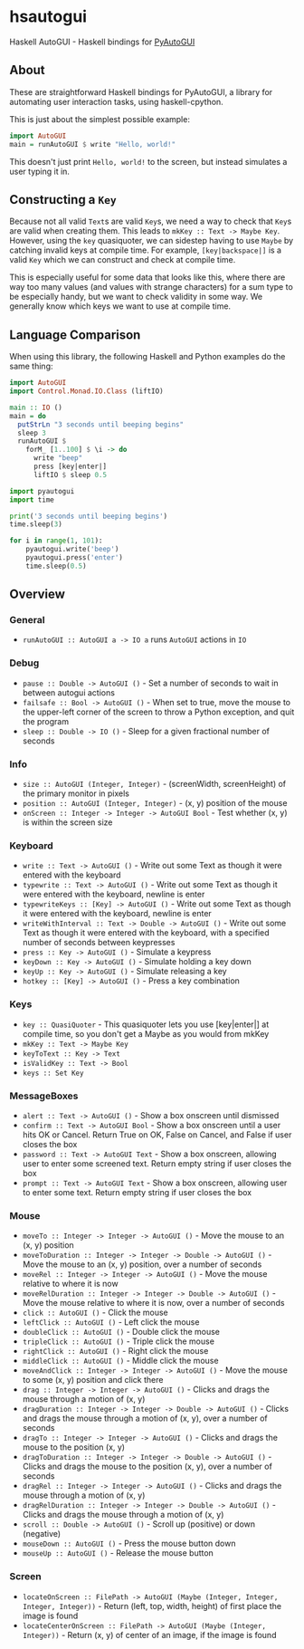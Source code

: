 # hsautogui

Haskell AutoGUI - Haskell bindings for [PyAutoGUI](https://pyautogui.readthedocs.io)

## About

These are straightforward Haskell bindings for PyAutoGUI, a library for automating user interaction tasks, using haskell-cpython. 

This is just about the simplest possible example:

```haskell
import AutoGUI
main = runAutoGUI $ write "Hello, world!"
```

This doesn't just print `Hello, world!` to the screen, but instead simulates a user typing it in.

## Constructing a `Key`

Because not all valid `Text`s are valid `Key`s, we need a way to check that `Key`s are valid when creating them. This leads to `mkKey :: Text -> Maybe Key`. However, using the `key` quasiquoter, we can sidestep having to use `Maybe` by catching invalid keys at compile time. For example, `[key|backspace|]` is a valid `Key` which we can construct and check at compile time.

This is especially useful for some data that looks like this, where there are way too many values (and values with strange characters) for a sum type to be especially handy, but we want to check validity in some way. We generally know which keys we want to use at compile time.

## Language Comparison

When using this library, the following Haskell and Python examples do the same thing:

```haskell
import AutoGUI
import Control.Monad.IO.Class (liftIO)

main :: IO ()
main = do
  putStrLn "3 seconds until beeping begins"
  sleep 3
  runAutoGUI $
    forM_ [1..100] $ \i -> do
      write "beep"
      press [key|enter|]
      liftIO $ sleep 0.5
```

```python
import pyautogui
import time

print('3 seconds until beeping begins')
time.sleep(3)

for i in range(1, 101):
    pyautogui.write('beep')
    pyautogui.press('enter')
    time.sleep(0.5)
```

## Overview

### General

- `runAutoGUI :: AutoGUI a -> IO a` runs `AutoGUI` actions in `IO`

### Debug
- `pause :: Double -> AutoGUI ()` - Set a number of seconds to wait in between autogui actions
- `failsafe :: Bool -> AutoGUI ()` - When set to true, move the mouse to the upper-left corner of the screen to throw a Python exception, and quit the program
- `sleep :: Double -> IO ()` - Sleep for a given fractional number of seconds

### Info
- `size :: AutoGUI (Integer, Integer)` - (screenWidth, screenHeight) of the primary monitor in pixels
- `position :: AutoGUI (Integer, Integer)` - (x, y) position of the mouse
- `onScreen :: Integer -> Integer -> AutoGUI Bool` - Test whether (x, y) is within the screen size

### Keyboard
- `write :: Text -> AutoGUI ()` - Write out some Text as though it were entered with the keyboard
- `typewrite :: Text -> AutoGUI ()` - Write out some Text as though it were entered with the keyboard, newline is enter
- `typewriteKeys :: [Key] -> AutoGUI ()` - Write out some Text as though it were entered with the keyboard, newline is enter
- `writeWithInterval :: Text -> Double -> AutoGUI ()` - Write out some Text as though it were entered with the keyboard, with a specified number of seconds between keypresses
- `press :: Key -> AutoGUI ()` - Simulate a keypress
- `keyDown :: Key -> AutoGUI ()` - Simulate holding a key down
- `keyUp :: Key -> AutoGUI ()` - Simulate releasing a key
- `hotkey :: [Key] -> AutoGUI ()` - Press a key combination

### Keys
- `key :: QuasiQuoter` - This quasiquoter lets you use [key|enter|] at compile time, so you don't get a Maybe as you would from mkKey
- `mkKey :: Text -> Maybe Key`
- `keyToText :: Key -> Text`
- `isValidKey :: Text -> Bool`
- `keys :: Set Key`

### MessageBoxes
- `alert :: Text -> AutoGUI ()` - Show a box onscreen until dismissed
- `confirm :: Text -> AutoGUI Bool` - Show a box onscreen until a user hits OK or Cancel. Return True on OK, False on Cancel, and False if user closes the box
- `password :: Text -> AutoGUI Text` - Show a box onscreen, allowing user to enter some screened text. Return empty string if user closes the box
- `prompt :: Text -> AutoGUI Text` - Show a box onscreen, allowing user to enter some text. Return empty string if user closes the box

### Mouse
- `moveTo :: Integer -> Integer -> AutoGUI ()` - Move the mouse to an (x, y) position
- `moveToDuration :: Integer -> Integer -> Double -> AutoGUI ()` - Move the mouse to an (x, y) position, over a number of seconds
- `moveRel :: Integer -> Integer -> AutoGUI ()` - Move the mouse relative to where it is now
- `moveRelDuration :: Integer -> Integer -> Double -> AutoGUI ()` - Move the mouse relative to where it is now, over a number of seconds
- `click :: AutoGUI ()` - Click the mouse
- `leftClick :: AutoGUI ()` - Left click the mouse
- `doubleClick :: AutoGUI ()` - Double click the mouse
- `tripleClick :: AutoGUI ()` - Triple click the mouse
- `rightClick :: AutoGUI ()` - Right click the mouse
- `middleClick :: AutoGUI ()` - Middle click the mouse
- `moveAndClick :: Integer -> Integer -> AutoGUI ()` - Move the mouse to some (x, y) position and click there
- `drag :: Integer -> Integer -> AutoGUI ()` - Clicks and drags the mouse through a motion of (x, y)
- `dragDuration :: Integer -> Integer -> Double -> AutoGUI ()` - Clicks and drags the mouse through a motion of (x, y), over a number of seconds
- `dragTo :: Integer -> Integer -> AutoGUI ()` - Clicks and drags the mouse to the position (x, y)
- `dragToDuration :: Integer -> Integer -> Double -> AutoGUI ()` - Clicks and drags the mouse to the position (x, y), over a number of seconds
- `dragRel :: Integer -> Integer -> AutoGUI ()` - Clicks and drags the mouse through a motion of (x, y)
- `dragRelDuration :: Integer -> Integer -> Double -> AutoGUI ()` - Clicks and drags the mouse through a motion of (x, y)
- `scroll :: Double -> AutoGUI ()` - Scroll up (positive) or down (negative)
- `mouseDown :: AutoGUI ()` - Press the mouse button down
- `mouseUp :: AutoGUI ()` - Release the mouse button

### Screen
- `locateOnScreen :: FilePath -> AutoGUI (Maybe (Integer, Integer, Integer, Integer))` - Return (left, top, width, height) of first place the image is found
- `locateCenterOnScreen :: FilePath -> AutoGUI (Maybe (Integer, Integer))` - Return (x, y) of center of an image, if the image is found

